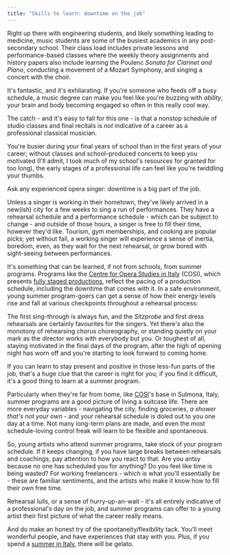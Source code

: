 ```yaml
---
title: "Skills to learn: downtime on the job"
---
```


Right up there with engineering students, and likely something leading to medicine, music students are some of the busiest academics in any post-secondary school. Their class load includes private lessons and performance-based classes where the weekly theory assignments and history papers also include learning the Poulenc *Sonata for Clarinet and Piano*, conducting a movement of a Mozart Symphony, and singing a concert with the choir.

It's fantastic, and it's exhilarating. If you're someone who feeds off a busy schedule, a music degree can make you feel like you're buzzing with *ability*, your brain and body becoming engaged so often in this really cool way.

The catch - and it's easy to fall for this one - is that a nonstop schedule of studio classes and final recitals is *not* indicative of a career as a professional classical musician. 

You're busier during your final years of school than in the first years of your career; without classes and school-produced concerts to keep you motivated (I'll admit, I took much of my school's resources for granted for too long), the early stages of a professional life can feel like you're twiddling your thumbs.

Ask any experienced opera singer: downtime is a big part of the job.

Unless a singer is working in their hometown, they've likely arrived in a new(ish) city for a few weeks to sing a run of performances. They have a rehearsal schedule and a performance schedule - which can be subject to change - and outside of those hours, a singer is free to fill their time, however they'd like. Tourism, gym memberships, and cooking are popular picks; yet without fail, a working singer will experience a sense of inertia, boredom, even, as they wait for the next rehearsal, or grow bored with sight-seeing between performances.

It's something that can be learned, if not from schools, from summer programs. Programs like the [Centre for Opera Studies in Italy](https://www.dropbox.com/s/x896vtmodo3clf7/2017%20COSI%20handout_Dec10online%28R%29.pdf?dl=0) (COSI), which presents [fully staged productions](https://www.dropbox.com/s/x896vtmodo3clf7/2017%20COSI%20handout_Dec10online%28R%29.pdf?dl=0), reflect the pacing of a production schedule, including the downtime that comes with it. In a safe environment, young summer program-goers can get a sense of how their energy levels rise and fall at various checkpoints throughout a rehearsal process:

The first sing-through is always fun, and the *Sitzprobe* and first dress rehearsals are certainly favourites for the singers. Yet there's also the monotony of rehearsing chorus choreography, or standing quietly on your mark as the director works with everybody but you. Or toughest of all, staying motivated in the final days of the program, after the high of opening night has worn off and you're starting to look forward to coming home.

If you can learn to stay present and positive in those less-fun parts of the job, that's a huge clue that the career is right for you; if you find it difficult, it's a good thing to learn at a summer program. 

Particularly when they're far from home, like [COSI](http://www.co-si.com/)'s base in Sulmona, Italy, summer programs are a good picture of living a suitcase life. There are more everyday variables - navigating the city, finding groceries, *a shower that's not your own* - and your rehearsal schedule is doled out to you one day at a time. Not many long-term plans are made, and even the most schedule-loving control freak will learn to be flexible and spontaneous.

So, young artists who attend summer programs, take stock of your program schedule. If it keeps changing, if you have large breaks between rehearsals and coachings, pay attention to how you react to that. Are you antsy because no one has scheduled you for anything? Do you feel like time is being wasted? For working freelancers - which is what you'll essentially be - these are familiar sentiments, and the artists who make it know how to fill their own free time. 

Rehearsal lulls, or a sense of hurry-up-an-wait - it's all entirely indicative of a professional's day on the job, and summer programs can offer to a young artist their first picture of what the career really means.

And do make an honest try of the spontaneity/flexibility tack. You'll meet wonderful people, and have experiences that stay with you. Plus, if you spend a [summer in Italy](https://www.dropbox.com/s/x896vtmodo3clf7/2017%20COSI%20handout_Dec10online%28R%29.pdf?dl=0), there will be gelato.
